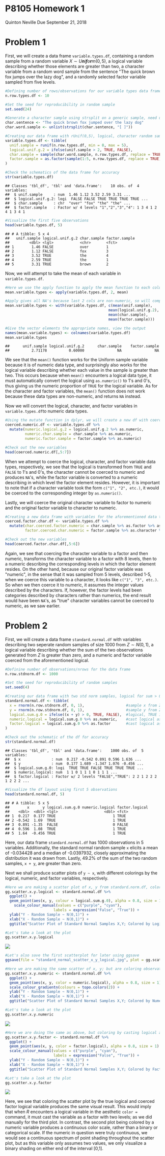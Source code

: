 P8105 Homework 1
================
Quinton Neville
Due September 21, 2018

Problem 1
=========

First, we will create a data frame `variable.types.df`, containing a random sample from a random variable *X* ∼ *U**n**i**f**o**r**m*(0, 5), a logical variable describing whether those elements are greater than two, a character variable from a random word sample from the sentence "The quick brown fox jumps over the lazy dog", and a randomly selected factor variable sampled from five levels.

``` r
#Defining number of rows/observations for our variable types data frame
n.row.types.df <- 10

#Set the seed for reproducibility in random sample
set.seed(24)

#Generate a character sample using strsplit on a generic sample, need unlist to coerce to vector
char.sentence <- "The quick brown fox jumped over the lazy dog"  
char.word.sample <- unlist(strsplit(char.sentence, "[ ]"))

#Creating our data frame with rUnif(0,5), logical, character random sample, and factor vars
variable.types.df <- tibble(
  unif.sample = runif(n.row.types.df, min = 0, max = 5),                  #Random sample 10 rUnif(0,5)
  logical.unif.g.2 = ifelse(unif.sample > 2, TRUE, FALSE),                #Logical, TRUE if rUnif > 2
  char.sample = sample(char.word.sample, n.row.types.df, replace = TRUE), #Random char sample
  factor.sample = as.factor(sample(1:5, n.row.types.df, replace = TRUE))  #Random factor sample, 5 levels
)

#Check the schematics of the data frame for accuracy
str(variable.types.df)
```

    ## Classes 'tbl_df', 'tbl' and 'data.frame':    10 obs. of  4 variables:
    ##  $ unif.sample     : num  1.46 1.12 3.52 2.59 3.31 ...
    ##  $ logical.unif.g.2: logi  FALSE FALSE TRUE TRUE TRUE TRUE ...
    ##  $ char.sample     : chr  "over" "fox" "the" "the" ...
    ##  $ factor.sample   : Factor w/ 4 levels "1","2","3","4": 1 3 4 1 2 4 1 3 4 1

``` r
#Visualize the first five observations
head(variable.types.df, 5)
```

    ## # A tibble: 5 x 4
    ##   unif.sample logical.unif.g.2 char.sample factor.sample
    ##         <dbl> <lgl>            <chr>       <fct>        
    ## 1        1.46 FALSE            over        1            
    ## 2        1.12 FALSE            fox         3            
    ## 3        3.52 TRUE             the         4            
    ## 4        2.59 TRUE             the         1            
    ## 5        3.31 TRUE             brown       2

Now, we will attempt to take the mean of each variable in `variable.types.df`.

``` r
#Here we use the apply function to apply the mean function to each column var
mean.variable.types <- apply(variable.types.df, 2, mean)

#Apply gives all NA's because last 2 cols are non-numeric, so will compute individually and store as vector
mean.variable.types <- with(variable.types.df, c(mean(unif.sample),
                                               mean(logical.unif.g.2),
                                               mean(char.sample),
                                               mean(factor.sample)))

#Give the vector elements the appropriate names, view the output
names(mean.variable.types) <- colnames(variable.types.df)
mean.variable.types
```

    ##      unif.sample logical.unif.g.2      char.sample    factor.sample 
    ##          2.71178          0.60000               NA               NA

We see that the `mean()` function works for the Uniform sample variable because it is of numeric data type, and surprisingly also works for the logical variable describing whether each value in the sample is greater than two. This occurs because when `mean()` encounters a logical data type, it must automatically convert the logical using `as.numeric()` to 1's and 0's, thus giving us the numeric proportion of `TRUE` for the logical variable. As for the character and factor variables, the `mean()` function does not work because these data types are non-numeric, and returns `NA` instead.

Now we will convert the logical, character, and factor variables in `variable.types.df`to numeric data types.

``` r
#Using the mutate function in dplyr, we will create a new df with coerced numerics
coerced.numeric.df <- variable.types.df %>%
  mutate(numeric.logical.g.2 = logical.unif.g.2 %>% as.numeric,
         numeric.char.sample = char.sample %>% as.numeric,
         numeric.factor.sample = factor.sample %>% as.numeric)

#Check out the new variables
head(coerced.numeric.df[,5:7])
```

When we attempt to coerce the logical, character, and factor variable data types, respectively, we see that the logical is transformed from `TRUE` and `FALSE` to 1's and 0's, the character cannot be coerced to numeric and produces `NA`'s, while the factor variable is converted to a numeric describing in which level the factor element resides. However, it is important to note that if a character variable took the form `c("1", "2", etc.)`, it would be coerced to the corresponding integer by `as.numeric()`.

Lastly, we will coerce the original character variable to factor to numeric and the original factor variable to character to numeric.

``` r
#Creating a new data frame with variables for the aforementioned data type coercions
coerced.factor.char.df <- variable.types.df %>%
  mutate(char.coerced.factor.numeric = char.sample %>% as.factor %>% as.numeric,
         factor.coerced.char.numeric = factor.sample %>% as.character %>% as.numeric)

#Check out the new variables
head(coerced.factor.char.df[,5:6])
```

Again, we see that coercing the character variable to a factor and then numeric, transforms the character variable to a factor with 8 levels, then to a numeric describing the corresponding levels in which the factor element resides. On the other hand, because our original factor variable was "numeric", in the sense that it was sampled from 5 levels, described 1-5, when we coerce this variable to a character, it looks like `c("1", "3", etc.)`. So when we then coerce it to numeric, it assumes the integer values described by the characters. If, however, the factor levels had been categories described by characters rather than numerics, the end result would have been `NA`'s, as "true" character variables cannot be coerced to numeric, as we saw earlier.

Problem 2
=========

First, we will create a data frame `standard.normal.df` with variables describing two seperate random samples of size 1000 from *Z* ∼ *N*(0, 1), a logical variable describing whether the sum of the two observations generated from *Z* is greater than zero, and a numeric and factor variable coerced from the aforementioned logical.

``` r
#Definine number of observations/nrows for the data frame
n.row.stdnorm.df <- 1000

#Set the seed for reproducibility of random samples
set.seed(4)

#Creating our data frame with two std norm samples, logical for sum > 0, coerced numeric and factor
standard.normal.df <- tibble(
  x = rnorm(n.row.stdnorm.df, 0, 1),                   #sample x from Z ~ N(0,1) length 1000
  y = rnorm(n.row.stdnorm.df, 0, 1),                   #sample y from Z ~ N(0,1) length 1000
  logical.sum.g.0 = ifelse((x + y) > 0, TRUE, FALSE),  #logical, TRUE if x + y > 0
  numeric.logical = logical.sum.g.0 %>% as.numeric,    #cast logical as numeric
  factor.logical = logical.sum.g.0 %>% as.factor       #cast logical as factor
)

#Check out the schematic of the df for accuracy
str(standard.normal.df)
```

    ## Classes 'tbl_df', 'tbl' and 'data.frame':    1000 obs. of  5 variables:
    ##  $ x              : num  0.217 -0.542 0.891 0.596 1.636 ...
    ##  $ y              : num  0.177 1.689 -1.347 1.076 -0.456 ...
    ##  $ logical.sum.g.0: logi  TRUE TRUE FALSE TRUE TRUE TRUE ...
    ##  $ numeric.logical: num  1 1 0 1 1 1 0 1 1 1 ...
    ##  $ factor.logical : Factor w/ 2 levels "FALSE","TRUE": 2 2 1 2 2 2 1 2 2 2 ...

``` r
#Visualize the df layout using first 5 observations
head(standard.normal.df, 5)
```

    ## # A tibble: 5 x 5
    ##        x      y logical.sum.g.0 numeric.logical factor.logical
    ##    <dbl>  <dbl> <lgl>                     <dbl> <fct>         
    ## 1  0.217  0.177 TRUE                          1 TRUE          
    ## 2 -0.542  1.69  TRUE                          1 TRUE          
    ## 3  0.891 -1.35  FALSE                         0 FALSE         
    ## 4  0.596  1.08  TRUE                          1 TRUE          
    ## 5  1.64  -0.456 TRUE                          1 TRUE

Here, our data frame `standard.normal.df` has 1000 observations in 5 variables. Additionally, the standard normal random sample `x` elicits a mean of -0.034428 and a median of -0.0397932, closely approximating the distribution it was drawn from. Lastly, 49.2% of the sum of the two random samples, `x + y`, are greater than zero.

Next we shall produce scatter plots of `y ~ x`, with different colorings by the logical, numeric, and factor variables, respectively.

``` r
#Here we are making a scatter plot of x, y from standard.norm.df, colored by a logical, using ggplot2
gg.scatter.x.y.logical <- standard.normal.df %>%
  ggplot() +
  geom_point(aes(x, y, colour = logical.sum.g.0), alpha = 0.8, size = 1) +
    scale_colour_manual(values = c("purple", "cyan"),
                      labels = expression("False", "True")) +
  ylab("Y - Random Sample ~ N(0,1)") +
  xlab("X - Random Sample ~ N(0,1)") +
  ggtitle("Scatter Plot of Standard Normal Samples X,Y; Colored by Logical")

#Let's take a look at the plot
gg.scatter.x.y.logical
```

![](p8105_hw1_qn2119_files/figure-markdown_github/scatter-1.png)

``` r
#Let's also save the first scatterplot for later using ggsave
ggsave(file = "standard_normal_scatter_x_y_logical.jpg", plot = gg.scatter.x.y.logical)

#Here we are making the same scatter of x, y; but are coloring observations by casting logical as numeric
gg.scatter.x.y.numeric <- standard.normal.df %>%
  ggplot() +
  geom_point(aes(x, y, color = numeric.logical), alpha = 0.8, size = 1) +
  scale_colour_gradientn(colours = topo.colors(2)) +
  ylab("Y - Random Sample ~ N(0,1)") +
  xlab("X - Random Sample ~ N(0,1)") +
  ggtitle("Scatter Plot of Standard Normal Samples X,Y; Colored by Numeric Logical")

#Let's take a look at the plot
gg.scatter.x.y.numeric
```

![](p8105_hw1_qn2119_files/figure-markdown_github/scatter-2.png)

``` r
#Here we are doing the same as above, but coloring by casting logical as factor 
gg.scatter.x.y.factor <- standard.normal.df %>%
  ggplot() +
  geom_point(aes(x, y, color = factor.logical), alpha = 0.8, size = 1) +
  scale_colour_manual(values = c("purple", "cyan"),
                      labels = expression("False", "True")) +
  ylab("Y - Random Sample ~ N(0,1)") +
  xlab("X - Random Sample ~ N(0,1)") +
  ggtitle("Scatter Plot of Standard Normal Samples X,Y; Colored by Factor Logical")

#Let's take a look at the plot
gg.scatter.x.y.factor
```

![](p8105_hw1_qn2119_files/figure-markdown_github/scatter-3.png)

Here, we see that coloring the scatter plot by the true logical and coerced factor logical variable produces the same visual result. This would imply that when *R* encounters a logical variable in the aesthetic `color =` command, it must cast the variable as a factor with two levels; as we did manually for the third plot. In contrast, the second plot being colored by a numeric variable produces a continuous color scale, rather than a binary or categorical scale. If the numeric in question were truly continuous, we would see a continuous spectrum of point shading throughout the scatter plot, but as this variable only assumes two values, we only visualize a binary shading on either end of the interval \[0,1\].
